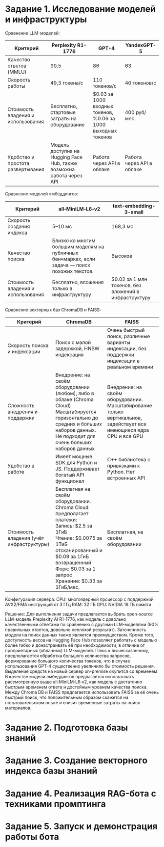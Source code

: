 # Задание 1. Исследование моделей и инфраструктуры

Сравнение LLM-моделей:

| Критерий                           | Perplexity R1-1776                                                   | GPT-4                                                         | YandexGPT-5               |
|------------------------------------|----------------------------------------------------------------------|---------------------------------------------------------------|---------------------------|
| Качество ответов (MMLU)            | 90.5                                                                 | 86                                                            | 63                        |
| Скорость работы                    | 49,3 токена/с                                                        | 110 токенов/с                                                 | 40 токенов/с              |
| Стоимость владения и использования | Бесплатно, стартовые затраты на оборудование                         | $0.03 за 1000 входных токенов, %0.06 за 1000 выходных токенов | 400 руб/мес.              |
| Удобство и простота развертывания  | Модель доступна на Hugging Face Hub, также возможна работа через API | Работа через API в облаке                                     | Работа через API в облаке |

Сравнение моделей эмбеддингов:

| Критерий                           | all‑MiniLM‑L6‑v2                                                                               | text-embedding-3-small                                | 
|------------------------------------|------------------------------------------------------------------------------------------------|-------------------------------------------------------|
| Скорость создания индекса          | 5–10 мс                                                                                        | 168,3 мс                                              |
| Качество поиска                    | Близко ко многим большим моделям на публичных бенчмарках, если задача — поиск похожих текстов. | Высокое                                               |
| Стоимость владения и использования | Бесплатно, вложения только в инфраструктуру                                                    | $0.02 за 1 млн токенов, без вложений в инфраструктуру |

Сравнение векторных баз ChromaDB и FAISS:

| Критерий                                 | ChromaDB                                                                                                                                                                                                                                | FAISS                                                                                                               |
|------------------------------------------|-----------------------------------------------------------------------------------------------------------------------------------------------------------------------------------------------------------------------------------------|---------------------------------------------------------------------------------------------------------------------|
| Скорость поиска и индексации             | Поиск с малой задержкой, HNSW индексация                                                                                                                                                                                                | Очень быстрый поиск, различные варианты индексации, без поддержки индексации в реальном времени                     |
| Сложность внедрения и поддержки          | Внедрение: на своём оборудовании (любом), либо в облаке (Chroma Cloud)<br/>Масштабируется горизонтально до средних и больших наборов данных. Не подходит для очень больших наборов данных                                               | Внедрение: на своём оборудовании. Масштабирование только вертикальное, задействует все имеющиеся ядра CPU и все GPU |
| Удобство в работе                        | Имеет мощные SDK для Python и JS. Поддерживает богатый API функционал                                                                                                                                                                   | C++ библиотека с привязками к Python. Нет встроенных API                                                            |
| Стоимость владения (учёт инфраструктуры) | Бесплатная на своём оборудовании.<br/>Chroma Cloud предполагает платежи:<br/>Запись: $2.5 за 1ГиБ<br/>Чтение: $0.0075 за 1ТиБ отсканированный и $0.09 за 1ГиБ возвращенный<br/>Форк: $0.03 за 1 запрос<br/>Хранение: $0.33 за 1ГиБ/мес. | Бесплатная, на своём оборудовании                                                                                   |

Конфигурация сервера:
CPU: многоядерный процессор с поддержкой AVX2/FMA инструкций от 3 ГГц
RAM: 32 ГБ
GPU: NVIDIA 16 ГБ памяти

Решение:
Для выполнения задачи предлагается выбрать open-source LLM-модель Preplexity AI R1-1776, как модель с довольно качественными ответами по сравнению с другими LLM-моделями (90% правильных ответов, довольно неплохой результат).
Заточенность модели на поиск данных также является преимуществом. 
Кроме того, доступность весов на Hugging Face Hub позволяет работать с моделью более гибко и донастраивать её при необходимости, в отличие от проприетарных (облачных) LLM-моделей.
Плюс к вышесказанному, предполагается обработка большого количества запросов, формирование большого количества токенов, что в случае использования GPT-4 существенно увеличило бы стоимость решения.
Выделение средств на новый сервер on-premise окупится со временем.
В качестве модели эмбеддингов предлагается использовать рассмотренную выше all‑MiniLM‑L6‑v2, как модель с достаточно быстрым временем ответа и достойным уровнем качества поиска.
Между Chroma DB и FAISS предлагается использовать FAISS за её очень быстрый поиск, что положительным образом скажется на пользовательском опыте и снизит временные затраты на поиск материалов. 

# Задание 2. Подготовка базы знаний

# Задание 3. Создание векторного индекса базы знаний

# Задание 4. Реализация RAG-бота с техниками промптинга

# Задание 5. Запуск и демонстрация работы бота